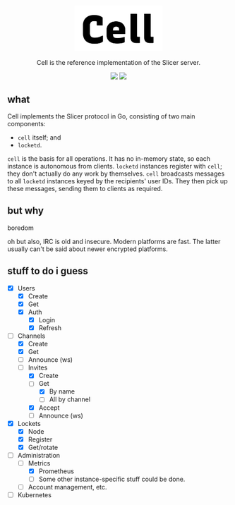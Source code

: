 <div align="center">
  <img src="./docs/img/cell.png" width="200">
  <p>Cell is the reference implementation of the Slicer server.</p>
  <img src="https://goreportcard.com/badge/github.com/open-slicer/cell">
  <img src="https://github.com/open-slicer/cell/workflows/Go%20Build/badge.svg">
</div>

## what

Cell implements the Slicer protocol in Go, consisting of two main components:

- `cell` itself; and
- `locketd`.

`cell` is the basis for all operations. It has no in-memory state, so each instance is autonomous from clients. `locketd` instances register with `cell`; they don't actually do any work by themselves. `cell` broadcasts messages to all `locketd` instances keyed by the recipients' user IDs. They then pick up these messages, sending them to clients as required.

## but why

boredom

oh but also, IRC is old and insecure. Modern platforms are fast. The latter usually can't be said about newer encrypted platforms.

## stuff to do i guess

- [x] Users
  - [x] Create
  - [x] Get
  - [x] Auth
    - [x] Login
    - [x] Refresh
- [ ] Channels
  - [x] Create
  - [x] Get
  - [ ] Announce (ws)
  - [ ] Invites
    - [x] Create
    - [ ] Get
      - [x] By name
      - [ ] All by channel
    - [x] Accept
    - [ ] Announce (ws)
- [x] Lockets
  - [x] Node
  - [x] Register
  - [x] Get/rotate
- [ ] Administration
  - [ ] Metrics
    - [x] Prometheus
    - [ ] Some other instance-specific stuff could be done.
  - [ ] Account management, etc.
- [ ] Kubernetes
